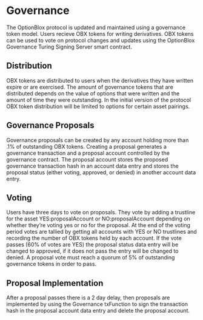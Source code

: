 # Governance
The OptionBlox protocol is updated and maintained using a governance token model. Users recieve OBX tokens for writing derivatives. OBX tokens can be used to vote on protocol changes and updates using the OptionBlox Governance Turing Signing Server smart contract. 

## Distribution
OBX tokens are distributed to users when the derivatives they have written expire or are exercised. The amount of governance tokens that are distributed depends on the value of options that were written and the amount of time they were outstanding. In the initial version of the protocol OBX token distribution will be limited to options for certain asset pairings. 

## Governance Proposals
Governance proposals can be created by any account holding more than .1% of outstanding OBX tokens. Creating a proposal generates a governance transaction and a proposal account controlled by the governance contract. The proposal account stores the proposed governance transaction hash in an account data entry and stores the proposal status (either voting, approved, or denied) in another account data entry.

## Voting
Users have three days to vote on proposals. They vote by adding a trustline for the asset YES:proposalAccount or NO:proposalAccount depending on whether they’re voting yes or no for the proposal. At the end of the voting period votes are tallied by getting all accounts with YES or NO trustlines and recording the number of OBX tokens held by each account. If the vote passes (60% of votes are YES) the proposal status data entry will be changed to approved, if it does not pass the entry will be changed to denied. A proposal vote must reach a quorum of 5% of outstanding governance tokens in order to pass.

## Proposal Implementation
After a proposal passes there is a 2 day delay, then proposals are implemented by using the Governance txFunction to sign the transaction hash in the proposal account data entry and delete the proposal account.
